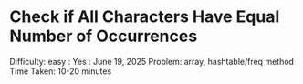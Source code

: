 # Check if All Characters Have Equal Number of Occurrences

Difficulty: easy
 : Yes
: June 19, 2025
Problem: array, hashtable/freq method
Time Taken: 10-20 minutes